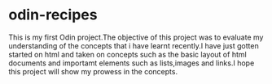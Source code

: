# odin-recipes
This is my first Odin project.The objective of this project was to evaluate my understanding of the concepts that i have learnt recently.I have just gotten started on html and taken on concepts such as the basic layout of html documents and importamt elements such as lists,images and links.I hope this project will show my prowess in the concepts.